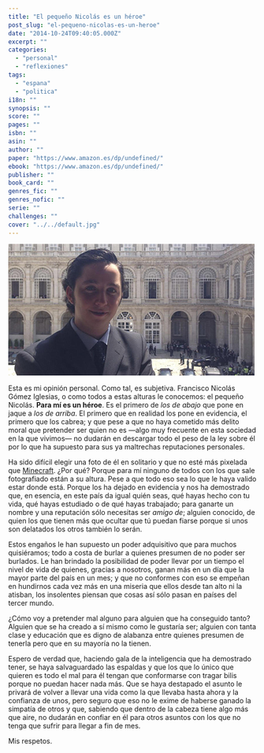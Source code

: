 ```yaml
---
title: "El pequeño Nicolás es un héroe"
post_slug: "el-pequeno-nicolas-es-un-heroe"
date: "2014-10-24T09:40:05.000Z"
excerpt: ""
categories: 
  - "personal"
  - "reflexiones"
tags: 
  - "espana"
  - "politica"
i18n: ""
synopsis: ""
score: ""
pages: ""
isbn: ""
asin: ""
author: ""
paper: "https://www.amazon.es/dp/undefined/"
ebook: "https://www.amazon.es/dp/undefined/"
publisher: ""
book_card: ""
genres_fic: ""
genres_nofic: ""
serie: ""
challenges: ""
cover: "../../default.jpg"
---
```


![Pequeño Nicolás](images/pequeno-Nicolas.jpg)

Esta es mi opinión personal. Como tal, es subjetiva. Francisco Nicolás Gómez Iglesias, o como todos a estas alturas le conocemos: el pequeño Nicolás. **Para mí es un héroe**. Es el primero de _los de abajo_ que pone en jaque a _los de arriba_. El primero que en realidad los pone en evidencia, el primero que los cabrea; y que pese a que no haya cometido más delito moral que pretender ser quien no es —algo muy frecuente en esta sociedad en la que vivimos— no dudarán en descargar todo el peso de la ley sobre él por lo que ha supuesto para sus ya maltrechas reputaciones personales.

Ha sido difícil elegir una foto de él en solitario y que no esté más pixelada que [Minecraft](http://es.wikipedia.org/wiki/Minecraft). ¿Por qué? Porque para mí ninguno de todos con los que sale fotografiado están a su altura. Pese a que todo eso sea lo que le haya valido estar donde está. Porque los ha dejado en evidencia y nos ha demostrado que, en esencia, en este país da igual quién seas, qué hayas hecho con tu vida, qué hayas estudiado o de qué hayas trabajado; para ganarte un nombre y una reputación sólo necesitas ser _amigo de_; alguien conocido, de quien los que tienen más que ocultar que tú puedan fiarse porque si unos son delatados los otros también lo serán.

Estos engaños le han supuesto un poder adquisitivo que para muchos quisiéramos; todo a costa de burlar a quienes presumen de no poder ser burlados. Le han brindado la posibilidad de poder llevar por un tiempo el nivel de vida de quienes, gracias a nosotros, ganan más en un día que la mayor parte del país en un mes; y que no conformes con eso se empeñan en hundirnos cada vez más en una miseria que ellos desde tan alto ni la atisban, los insolentes piensan que cosas así sólo pasan en países del tercer mundo.

¿Cómo voy a pretender mal alguno para alguien que ha conseguido tanto? Alguien que se ha creado a sí mismo como le gustaría ser; alguien con tanta clase y educación que es digno de alabanza entre quienes presumen de tenerla pero que en su mayoría no la tienen.

Espero de verdad que, haciendo gala de la inteligencia que ha demostrado tener, se haya salvaguardado las espaldas y que los que lo único que quieren es todo el mal para él tengan que conformarse con tragar bilis porque no puedan hacer nada más. Que se haya destapado el asunto le privará de volver a llevar una vida como la que llevaba hasta ahora y la confianza de unos, pero seguro que eso no le exime de haberse ganado la simpatía de otros y que, sabiendo que dentro de la cabeza tiene algo más que aire, no dudarán en confiar en él para otros asuntos con los que no tenga que sufrir para llegar a fin de mes.

Mis respetos.
